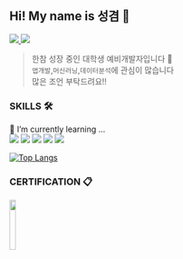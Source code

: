 ## Hi! My name is 성겸 👋

<a href="https://velog.io/@ksk0605" > <img src="https://img.shields.io/badge/Velog-20C997?style=flat-square&logo=Velog&logoColor=white"/> <a> <img src="https://img.shields.io/badge/sungkyum1@naver.com-03C75A?style=flat-square&logo=Naver&logoColor=white"/>



>한참 성장 중인 대학생 예비개발자입니다 👶  
`앱개발`,`머신러닝`,`데이터분석`에 관심이 많습니다  
많은 조언 부탁드려요!!


### SKILLS 🛠

🌱 I’m currently learning ...  
<img src="https://img.shields.io/badge/Android-3DDC84?style=flat-square&logo=Android&logoColor=white"/>
<img src="https://img.shields.io/badge/React Native-61DAFB?style=flat-square&logo=React&logoColor=white"/>
<img src="https://img.shields.io/badge/Tensorflow-FF6F00?style=flat-square&logo=Tensorflow&logoColor=white"/>
<img src="https://img.shields.io/badge/Python-3776AB?style=flat-square&logo=Python&logoColor=white"/>
<img src="https://img.shields.io/badge/Javascript-F7DF1E?style=flat-square&logo=Javascript&logoColor=white"/>  

[![Top Langs](https://github-readme-stats.vercel.app/api/top-langs/?username=ksk0605&layout=langs_count=8)](https://github.com/ksk0605/github-readme-stats)

### CERTIFICATION 📋
<img src="https://user-images.githubusercontent.com/76910498/188768032-828e6677-da01-4ee1-be8a-5b097365ed0d.png" width="15%" height="15%">

<!--
**ksk0605/ksk0605** is a ✨ _special_ ✨ repository because its `README.md` (this file) appears on your GitHub profile.

Here are some ideas to get you started:

- 🔭 I’m currently working on ...
- 🌱 I’m currently learning ...
- 👯 I’m looking to collaborate on ...
- 🤔 I’m looking for help with ...
- 💬 Ask me about ...
- 📫 How to reach me: ...
- 😄 Pronouns: ...
- ⚡ Fun fact: ...
-->

